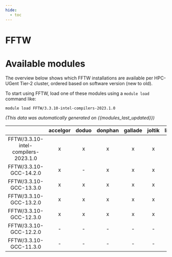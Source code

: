 ```yaml
---
hide:
  - toc
---
```


FFTW
====

# Available modules


The overview below shows which FFTW installations are available per HPC-UGent Tier-2 cluster, ordered based on software version (new to old).

To start using FFTW, load one of these modules using a `module load` command like:

```shell
module load FFTW/3.3.10-intel-compilers-2023.1.0
```

*(This data was automatically generated on {{modules_last_updated}})*

| |accelgor|doduo|donphan|gallade|joltik|litleo|shinx|
| :---: | :---: | :---: | :---: | :---: | :---: | :---: | :---: |
|FFTW/3.3.10-intel-compilers-2023.1.0|x|x|x|x|x|x|x|
|FFTW/3.3.10-GCC-14.2.0|x|-|x|x|x|x|x|
|FFTW/3.3.10-GCC-13.3.0|x|x|x|x|x|x|x|
|FFTW/3.3.10-GCC-13.2.0|x|x|x|x|x|x|x|
|FFTW/3.3.10-GCC-12.3.0|x|x|x|x|x|x|x|
|FFTW/3.3.10-GCC-12.2.0|-|-|-|-|-|x|x|
|FFTW/3.3.10-GCC-11.3.0|-|-|-|-|-|x|x|
